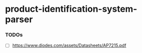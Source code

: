 product-identification-system-parser
====================================
### TODOs
- [ ] https://www.diodes.com/assets/Datasheets/AP7215.pdf
